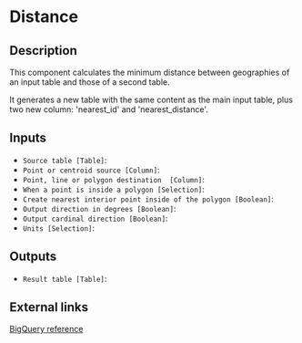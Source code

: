 
# Distance
## Description

 This component calculates the minimum distance between geographies of an input table and those of a second table.

 It generates a new table with the same content as the main input table, plus two new column: 'nearest_id' and 'nearest_distance'.
 
## Inputs
* `Source table [Table]`: 
* `Point or centroid source [Column]`: 
* `Point, line or polygon destination  [Column]`: 
* `When a point is inside a polygon [Selection]`: 
* `Create nearest interior point inside of the polygon [Boolean]`: 
* `Output direction in degrees [Boolean]`: 
* `Output cardinal direction [Boolean]`: 
* `Units [Selection]`: 

## Outputs
* `Result table [Table]`: 

## External links
[BigQuery reference](https://cloud.google.com/bigquery/docs/reference/standard-sql/geography_functions#st_distance)
      